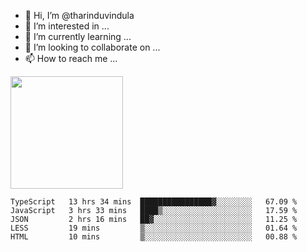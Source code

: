 - 👋 Hi, I’m @tharinduvindula
- 👀 I’m interested in ...
- 🌱 I’m currently learning ...
- 💞️ I’m looking to collaborate on ...
- 📫 How to reach me ...

<!---
tharinduvindula/tharinduvindula is a ✨ special ✨ repository because its `README.md` (this file) appears on your GitHub profile.
You can click the Preview link to take a look at your changes.
--->

<img height="180em" src="https://github-readme-stats.vercel.app/api?username=tharinduvindula&show_icons=true&hide_border=false&&count_private=true&include_all_commits=true" />


<!--START_SECTION:waka-->
```text
TypeScript   13 hrs 34 mins  ████████████████▓░░░░░░░░   67.09 % 
JavaScript   3 hrs 33 mins   ████▒░░░░░░░░░░░░░░░░░░░░   17.59 % 
JSON         2 hrs 16 mins   ██▓░░░░░░░░░░░░░░░░░░░░░░   11.25 % 
LESS         19 mins         ▒░░░░░░░░░░░░░░░░░░░░░░░░   01.64 % 
HTML         10 mins         ▒░░░░░░░░░░░░░░░░░░░░░░░░   00.88 % 
```
<!--END_SECTION:waka-->
